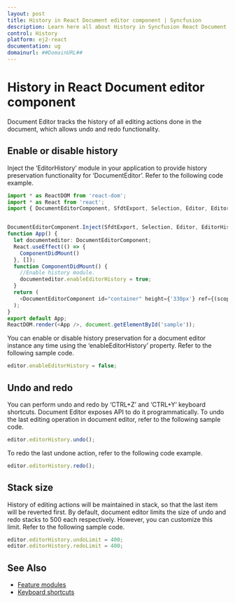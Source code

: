 ```yaml
---
layout: post
title: History in React Document editor component | Syncfusion
description: Learn here all about History in Syncfusion React Document editor component of Syncfusion Essential JS 2 and more.
control: History 
platform: ej2-react
documentation: ug
domainurl: ##DomainURL##
---
```


# History in React Document editor component

Document Editor tracks the history of all editing actions done in the document, which allows undo and redo functionality.

## Enable or disable history

Inject the ‘EditorHistory’ module in your application to provide history preservation functionality for ‘DocumentEditor’. Refer to the following code example.


```ts
import * as ReactDOM from 'react-dom';
import * as React from 'react';
import { DocumentEditorComponent, SfdtExport, Selection, Editor, EditorHistory } from '@syncfusion/ej2-react-documenteditor';


DocumentEditorComponent.Inject(SfdtExport, Selection, Editor, EditorHistory);
function App() {
  let documenteditor: DocumentEditorComponent;
  React.useEffect(() => {
    ComponentDidMount()
  }, []);
  function ComponentDidMount() {
    //Enable history module.
    documenteditor.enableEditorHistory = true;
  }
  return (
    <DocumentEditorComponent id="container" height={'330px'} ref={(scope) => { documenteditor = scope; }} isReadOnly={false} enableSelection={true} enableEditor={true} />
  );
}
export default App;
ReactDOM.render(<App />, document.getElementById('sample'));
```

You can enable or disable history preservation for a document editor instance any time using the ‘enableEditorHistory’ property. Refer to the following sample code.

```ts
editor.enableEditorHistory = false;
```

## Undo and redo

You can perform undo and redo by ‘CTRL+Z’ and ‘CTRL+Y’ keyboard shortcuts. Document Editor exposes API to do it programmatically.
To undo the last editing operation in document editor, refer to the following sample code.

```ts
editor.editorHistory.undo();
```

To redo the last undone action, refer to the following code example.

```ts
editor.editorHistory.redo();
```

## Stack size

History of editing actions will be maintained in stack, so that the last item will be reverted first. By default, document editor limits the size of undo and redo stacks to 500 each respectively. However, you can customize this limit. Refer to the following sample code.

```ts
editor.editorHistory.undoLimit = 400;
editor.editorHistory.redoLimit = 400;
```

## See Also

* [Feature modules](../document-editor/feature-module/)
* [Keyboard shortcuts](../document-editor/keyboard-shortcut/)